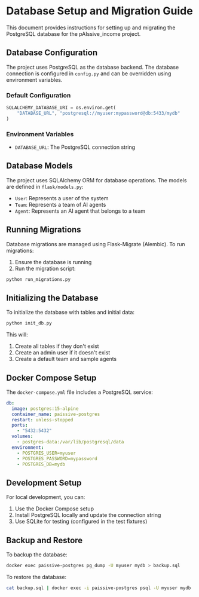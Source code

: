 # Database Setup and Migration Guide

This document provides instructions for setting up and migrating the PostgreSQL database for the pAIssive_income project.

## Database Configuration

The project uses PostgreSQL as the database backend. The database connection is configured in `config.py` and can be overridden using environment variables.

### Default Configuration

```python
SQLALCHEMY_DATABASE_URI = os.environ.get(
    "DATABASE_URL", "postgresql://myuser:mypassword@db:5433/mydb"
)
```

### Environment Variables

- `DATABASE_URL`: The PostgreSQL connection string

## Database Models

The project uses SQLAlchemy ORM for database operations. The models are defined in `flask/models.py`:

- `User`: Represents a user of the system
- `Team`: Represents a team of AI agents
- `Agent`: Represents an AI agent that belongs to a team

## Running Migrations

Database migrations are managed using Flask-Migrate (Alembic). To run migrations:

1. Ensure the database is running
2. Run the migration script:

```bash
python run_migrations.py
```

## Initializing the Database

To initialize the database with tables and initial data:

```bash
python init_db.py
```

This will:
1. Create all tables if they don't exist
2. Create an admin user if it doesn't exist
3. Create a default team and sample agents

## Docker Compose Setup

The `docker-compose.yml` file includes a PostgreSQL service:

```yaml
db:
  image: postgres:15-alpine
  container_name: paissive-postgres
  restart: unless-stopped
  ports:
    - "5432:5432"
  volumes:
    - postgres-data:/var/lib/postgresql/data
  environment:
    - POSTGRES_USER=myuser
    - POSTGRES_PASSWORD=mypassword
    - POSTGRES_DB=mydb
```

## Development Setup

For local development, you can:

1. Use the Docker Compose setup
2. Install PostgreSQL locally and update the connection string
3. Use SQLite for testing (configured in the test fixtures)

## Backup and Restore

To backup the database:

```bash
docker exec paissive-postgres pg_dump -U myuser mydb > backup.sql
```

To restore the database:

```bash
cat backup.sql | docker exec -i paissive-postgres psql -U myuser mydb
```
